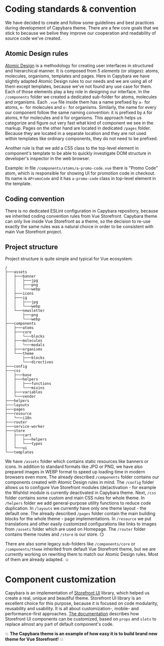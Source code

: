 # Coding standards & convention

We have decided to create and follow some guidelines and best practices during development of Capybara theme. There are a few core goals that we stick to because we belive they improve our cooperation and readability of source code we've created.

## Atomic Design rules

[Atomic Design](https://atomicdesign.bradfrost.com/) is a methodology for creating user interfaces in structured and hierarchical manner. It is composed from 5 *elements* (or *stages*): atoms, molecules, organisms, templates and pages. Here in Capybara we have slightly adapted Atomic Design rules to our needs and we are using all of them except templates, because we've not found any use case for them. Each of those elements play a key role in designing our interface. In the `/components` folder we created a dedicated sub-folder for atoms, molecules and organisms. Each `.vue` file inside them has a name prefixed by `a-` for atoms, `m-` for molecules and `o-` for organisms. Similarly, the name for every our component follow the same naming convention: it is prefixed by `A` for atoms, `M` for molecules and `O` for organisms. This approach helps us categorize and figure out very fast what kind of component we see in the markup. Pages on the other hand are located in dedicated `/pages` folder. Because they are located in a separate location and they are not used within templates like ordinary components, they do not need to be prefixed.

Another rule is that we add a CSS class to the top-level element in component's template to be able to quickly investigate DOM structure in developer's inspector in the web browser.

Example: in file `/components/atoms/a-promo-code.vue` there is "Promo Code" atom, which is responsible for showing UI for promotion code in checkout. Its name is `APromoCode` and it has `a-promo-code` class in top-level element in the template.

## Coding convention

There is no dedicated ESLint configuration in Capybara repository, because we inherited coding convention rules from Vue Storefront. Capybara theme can only live inside Vue Storefront as a theme, so the decision to re-use exactly the same rules was a natural choice in order to be consistent with main Vue Storefront project.

## Project structure

Project structure is quite simple and typical for Vue ecosystem.

```
/
├───assets
│   ├───banner
│   │   ├───jpg
│   │   ├───png
│   │   └───webp
│   ├───icons
│   ├───ig
│   │   ├───jpg
│   │   └───webp
│   └───newsletter
│       ├───png
│       └───webp
├───components
│   ├───atoms
│   ├───core
│   │   └───blocks
│   ├───molecules
│   │   └───modals
│   ├───organisms
│   └───theme
│       ├───blocks
│       └───directives
├───config
├───css
│   ├───base
│   ├───helpers
│   │   ├───functions
│   │   └───mixins
│   ├───variables
│   └───vendor
├───helpers
├───layouts
├───pages
├───resource
│   └───i18n
├───router
├───service-worker
├───store
│   ├───cart
│   │   ├───helpers
│   │   └───types
│   └───ui
└───templates
```

We have `/assets` folder which contains static resources like banners or icons. In addition to standard formats like JPG or PNG, we have also prepared images in WEBP format to speed up loading time in modern browsers even more. The already described `/components` folder contains our components created with Atomic Design rules in mind. The `/config` folder allows us to configure Vue Storefront modules (de)activation - for example the Wishlist module is currently deactivated in Capybara theme. Next, `/css` folder contains some custom and main CSS rules for whole theme. In `/helpers` folder we add general-purpose utility functions to reduce code duplication. In `/layouts` we currently have only one theme layout - the default one. The already described `/pages` folder contain the main building blocks for the whole theme - page implementations. In `/resource` we put translations and other easily customized configurations like links to images from `/assets` folder which are used on Homepage. The `/router` folder contains theme routes and `/store` is our store.  :smirk:

There are also some legacy sub-folders like `/components/core` or `/components/theme` inherited from default Vue Storefront theme, but we are currently working on rewriting them to match our Atomic Design rules. Most of them are already adapted.  :relaxed:

# Component customization

Capybara is an implementation of [Storefront UI](https://www.storefrontui.io/) library, which helped us create a real, unique and beautiful theme. Storefront UI library is an excellent choice for this purpose, because it is focused on code modularity, reusability and usability. It is all about customization-, mobile- and performance-first approaches. [The documentation](https://docs.storefrontui.io/customization.html) describes how Storefront UI components can be customized, based on `props` and `slots` to replace almost any part of default component's code.

:boom:  **The Capybara theme is an example of how easy it is to build brand new theme for Vue Storefront!**  :boom: